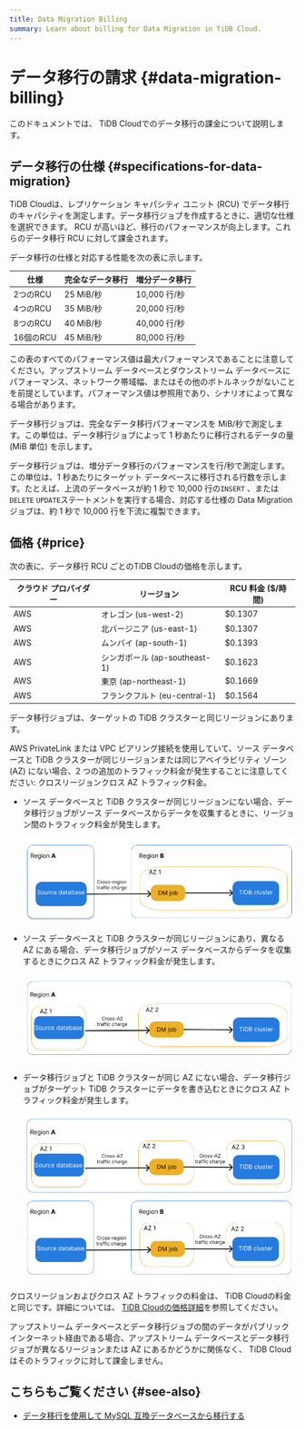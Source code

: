 ```yaml
---
title: Data Migration Billing
summary: Learn about billing for Data Migration in TiDB Cloud.
---
```


# データ移行の請求 {#data-migration-billing}

このドキュメントでは、 TiDB Cloudでのデータ移行の課金について説明します。

## データ移行の仕様 {#specifications-for-data-migration}

TiDB Cloudは、レプリケーション キャパシティ ユニット (RCU) でデータ移行のキャパシティを測定します。データ移行ジョブを作成するときに、適切な仕様を選択できます。 RCU が高いほど、移行のパフォーマンスが向上します。これらのデータ移行 RCU に対して課金されます。

データ移行の仕様と対応する性能を次の表に示します。

| 仕様      | 完全なデータ移行 | 増分データ移行    |
| ------- | -------- | ---------- |
| 2つのRCU  | 25 MiB/秒 | 10,000 行/秒 |
| 4つのRCU  | 35 MiB/秒 | 20,000 行/秒 |
| 8つのRCU  | 40 MiB/秒 | 40,000 行/秒 |
| 16個のRCU | 45 MiB/秒 | 80,000 行/秒 |

この表のすべてのパフォーマンス値は最大パフォーマンスであることに注意してください。アップストリーム データベースとダウンストリーム データベースにパフォーマンス、ネットワーク帯域幅、またはその他のボトルネックがないことを前提としています。パフォーマンス値は参照用であり、シナリオによって異なる場合があります。

データ移行ジョブは、完全なデータ移行パフォーマンスを MiB/秒で測定します。この単位は、データ移行ジョブによって 1 秒あたりに移行されるデータの量 (MiB 単位) を示します。

データ移行ジョブは、増分データ移行のパフォーマンスを行/秒で測定します。この単位は、1 秒あたりにターゲット データベースに移行される行数を示します。たとえば、上流のデータベースが約 1 秒で 10,000 行の`INSERT` 、または`DELETE` `UPDATE`ステートメントを実行する場合、対応する仕様の Data Migration ジョブは、約 1 秒で 10,000 行を下流に複製できます。

## 価格 {#price}

次の表に、データ移行 RCU ごとのTiDB Cloudの価格を示します。

| クラウド プロバイダー | リージョン                   | RCU 料金 ($/時間) |
| ----------- | ----------------------- | ------------- |
| AWS         | オレゴン (us-west-2)        | $0.1307       |
| AWS         | 北バージニア (us-east-1)      | $0.1307       |
| AWS         | ムンバイ (ap-south-1)       | $0.1393       |
| AWS         | シンガポール (ap-southeast-1) | $0.1623       |
| AWS         | 東京 (ap-northeast-1)     | $0.1669       |
| AWS         | フランクフルト (eu-central-1)  | $0.1564       |

データ移行ジョブは、ターゲットの TiDB クラスターと同じリージョンにあります。

AWS PrivateLink または VPC ピアリング接続を使用していて、ソース データベースと TiDB クラスターが同じリージョンまたは同じアベイラビリティ ゾーン (AZ) にない場合、2 つの追加のトラフィック料金が発生することに注意してください: クロスリージョンクロス AZ トラフィック料金。

-   ソース データベースと TiDB クラスターが同じリージョンにない場合、データ移行ジョブがソース データベースからデータを収集するときに、リージョン間のトラフィック料金が発生します。

    ![Cross-region traffic charges](/media/tidb-cloud/dm-billing-cross-region-fees.png)

-   ソース データベースと TiDB クラスターが同じリージョンにあり、異なる AZ にある場合、データ移行ジョブがソース データベースからデータを収集するときにクロス AZ トラフィック料金が発生します。

    ![Cross-AZ traffic charges](/media/tidb-cloud/dm-billing-cross-az-fees.png)

-   データ移行ジョブと TiDB クラスターが同じ AZ にない場合、データ移行ジョブがターゲット TiDB クラスターにデータを書き込むときにクロス AZ トラフィック料金が発生します。

    ![Cross-region and cross-AZ traffic charges](/media/tidb-cloud/dm-billing-cross-region-and-az-fees.png)

クロスリージョンおよびクロス AZ トラフィックの料金は、 TiDB Cloudの料金と同じです。詳細については、 [TiDB Cloudの価格詳細](https://en.pingcap.com/tidb-cloud-pricing-details/)を参照してください。

アップストリーム データベースとデータ移行ジョブの間のデータがパブリック インターネット経由である場合、アップストリーム データベースとデータ移行ジョブが異なるリージョンまたは AZ にあるかどうかに関係なく、 TiDB Cloudはそのトラフィックに対して課金しません。

## こちらもご覧ください {#see-also}

-   [データ移行を使用して MySQL 互換データベースから移行する](/tidb-cloud/migrate-from-mysql-using-data-migration.md)
